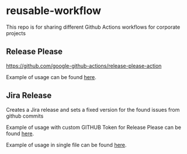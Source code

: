 # reusable-workflow
This repo is for sharing different Github Actions workflows for corporate projects

## Release Please

https://github.com/google-github-actions/release-please-action

Example of usage can be found [here](examples/release-please.yaml).

## Jira Release

Creates a Jira release and sets a fixed version for the found issues from github commits

Example of usage with custom GITHUB Token for Release Please can be found [here](examples/jira-release.yaml).

Example of usage in single file can be found [here](examples/release.yaml).
